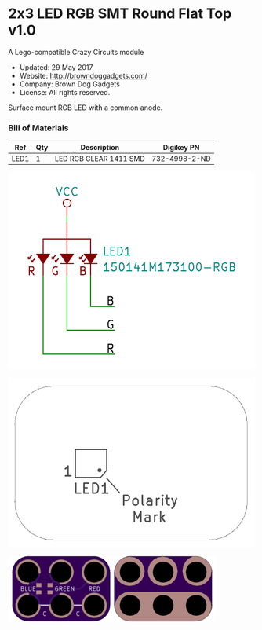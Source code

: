 <!--- start title --->
# 2x3 LED RGB SMT Round Flat Top v1.0
A Lego-compatible Crazy Circuits module

- Updated: 29 May 2017
- Website: http://browndoggadgets.com/
- Company: Brown Dog Gadgets
- License: All rights reserved.
<!--- end title --->

Surface mount RGB LED with a common anode. 

<!--- bom start --->
### Bill of Materials

|Ref|Qty|Description|Digikey PN|
|---|---|-----------|------|
|LED1|1|LED RGB CLEAR 1411 SMD|732-4998-2-ND|
<!--- bom end --->

![Schematic](schematic.png)

![Assembly Diagram](assembly.png)

![Gerber Preview](preview.png)

